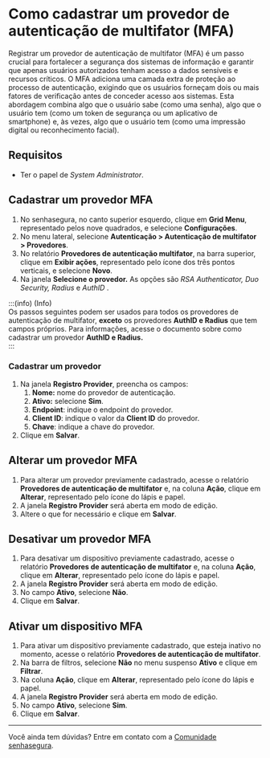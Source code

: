 # Como cadastrar um provedor de autenticação de multifator (MFA)

Registrar um provedor de autenticação de multifator (MFA) é um passo crucial para fortalecer a segurança dos sistemas de informação e garantir que apenas usuários autorizados tenham acesso a dados sensíveis e recursos críticos. O MFA adiciona uma camada extra de proteção ao processo de autenticação, exigindo que os usuários forneçam dois ou mais fatores de verificação antes de conceder acesso aos sistemas. Esta abordagem combina algo que o usuário sabe (como uma senha), algo que o usuário tem (como um token de segurança ou um aplicativo de smartphone) e, às vezes, algo que o usuário tem (como uma impressão digital ou reconhecimento facial).

## Requisitos

* Ter o papel de *System Administrator*.

## Cadastrar um provedor MFA

1. No senhasegura, no canto superior esquerdo, clique em **Grid Menu**, representado pelos nove quadrados, e selecione **Configurações**.  
2. No menu lateral, selecione **Autenticação \> Autenticação de multifator \> Provedores**.  
3. No relatório **Provedores de autenticação multifator**, na barra superior, clique em **Exibir ações**, representado pelo ícone dos três pontos verticais, e selecione **Novo**.  
4. Na janela **Selecione o provedor.** As opções são *RSA Authenticator, Duo Security, Radius* e *AuthID* .

:::(info) (Info)  
Os passos seguintes podem ser usados para todos os provedores de autenticação de multifator, **exceto** os provedores **AuthID e Radius** que tem campos próprios. Para informações, acesse o documento sobre  como cadastrar um provedor **AuthID e Radius.**   
:::

###  Cadastrar um provedor

1. Na janela **Registro Provider**, preencha os campos:  
   1. **Nome:** nome do provedor de autenticação.  
   2. **Ativo:** selecione **Sim**.  
   3. **Endpoint**: indique o endpoint do provedor.  
   4. **Client ID**: indique o valor da **Client ID** do provedor.  
   5. **Chave**: indique a chave do provedor.  
2. Clique em **Salvar**.

## Alterar um provedor MFA

1. Para alterar um provedor previamente cadastrado, acesse o relatório **Provedores de autenticação de multifator** e, na coluna **Ação**, clique em **Alterar**, representado pelo ícone do lápis e papel.  
2. A janela **Registro Provider** será aberta em modo de edição.  
3. Altere o que for necessário e clique em **Salvar**.

## Desativar um provedor MFA

1. Para desativar um dispositivo previamente cadastrado, acesse o relatório **Provedores de autenticação de multifator** e, na coluna **Ação**, clique em **Alterar**, representado pelo ícone do lápis e papel.  
2. A janela **Registro Provider** será aberta em modo de edição.  
3. No campo **Ativo**, selecione **Não**.  
4. Clique em **Salvar**.

## Ativar um dispositivo MFA

1. Para ativar um dispositivo previamente cadastrado, que esteja inativo no momento, acesse o relatório **Provedores de autenticação de multifator**.  
2. Na barra de filtros, selecione **Não** no menu suspenso **Ativo** e clique em **Filtrar**.  
3. Na coluna **Ação**, clique em **Alterar**, representado pelo ícone do lápis e papel.  
4. A janela **Registro Provider** será aberta em modo de edição.  
5. No campo **Ativo**, selecione **Sim**.  
6. Clique em **Salvar**.

---

Você ainda tem dúvidas? Entre em contato com a [Comunidade senhasegura](https://community.senhasegura.io/).